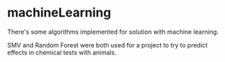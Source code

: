 # machineLearning

There's some algorithms implemented for solution with machine learning.

SMV and Random Forest were both used for a project to try to predict effects in chemical tests with animals.
